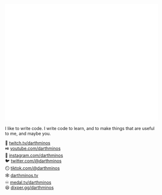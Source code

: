 ![Metrics](/github-metrics.svg)

I like to write code. I write code to learn, and to make things that are useful to me, and maybe you.

🎥 [twitch.tv/darthminos](https://twitch.tv/darthminos)  
⏯️ [youtube.com/darthminos](https://youtube.com/darthminos)  
📸 [instagram.com/darthminos](https://instagram.com/darthminos)  
🐦 [twitter.com/@darthminos](https://twitter.com/@darthminos)  
⏲️ [tiktok.com/@darthminos](https://tiktok.com/@darthminos)  
🕸️ [darthminos.tv](https://perks.darthminos.tv)  
♾️ [medal.tv/darthminos](https://medal.tv/darthminos)  
😆 [dixper.gg/darthminos](https://dixper.gg/darthminos)  

<!--
**camalot/camalot** is a ✨ _special_ ✨ repository because its `README.md` (this file) appears on your GitHub profile.

Here are some ideas to get you started:

- 🔭 I’m currently working on ...
- 🌱 I’m currently learning ...
- 👯 I’m looking to collaborate on ...
- 🤔 I’m looking for help with ...
- 💬 Ask me about ...
- 📫 How to reach me: ...
- 😄 Pronouns: ...
- ⚡ Fun fact: ...
-->
